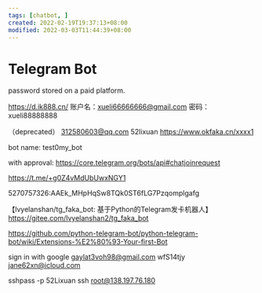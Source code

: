 ```yaml
---
tags: [chatbot, ]
created: 2022-02-19T19:37:13+08:00
modified: 2022-03-03T11:44:39+08:00
---
```


# Telegram Bot

password stored on a paid platform.

https://d.ik888.cn/
账户名：xueli66666666@gmail.com
密码：xueli88888888

（deprecated）
312580603@qq.com
52lixuan
https://www.okfaka.cn/xxxx1

bot name:
test0my_bot

with approval:
https://core.telegram.org/bots/api#chatjoinrequest

https://t.me/+g0Z4vMdUbUwxNGY1

5270757326:AAEk_MHpHqSw8TQk0ST6fLG7Pzqomplgafg

【lvyelanshan/tg_faka_bot: 基于Python的Telegram发卡机器人】https://gitee.com/lvyelanshan2/tg_faka_bot

https://github.com/python-telegram-bot/python-telegram-bot/wiki/Extensions-%E2%80%93-Your-first-Bot

sign in with google
gaylat3voh98@gmail.com
wfS14tjy
jane62xn@icloud.com

sshpass -p 52Lixuan ssh root@138.197.76.180
